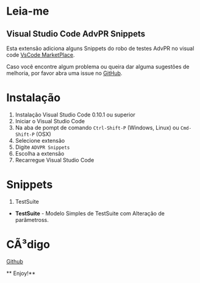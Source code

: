 # Leia-me
## Visual Studio Code AdvPR Snippets
 
Esta extensão adiciona alguns Snippets do robo de testes AdvPR no visual code [VsCode MarketPlace](https://marketplace.visualstudio.com/items?itemName=talha672.advpr-snippets).

Caso você encontre algum problema ou queira dar alguma sugestões de melhoria, por favor abra uma issue no [GitHub](https://github.com/talha672/advpr-snippets/issues). 

# Instalação

1. Instalação Visual Studio Code 0.10.1 ou superior
2. Iniciar o Visual Studio Code
3. Na aba de pompt de comando `Ctrl-Shift-P` (Windows, Linux) ou `Cmd-Shift-P` (OSX)
4. Selecione extensão
5. Digite `ADVPR Snippets`
6. Escolha a extensão
7. Recarregue Visual Studio Code

# Snippets

1. TestSuite
 * **TestSuite** - Modelo Simples de TestSuite com Alteração de parâmetross.

# CÃ³digo
[Github](https://github.com/talha672/advpr-snippets)

** Enjoy!**
